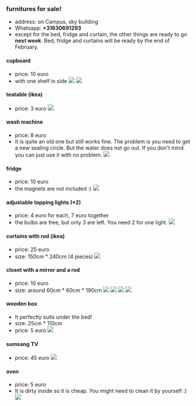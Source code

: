 ### furnitures for sale!

- address: on Campus, sky building
- Whatsapp: __+31630691293__
- except for the bed, fridge and curtain, the other things are ready to go __next week__. Bed, fridge and curtains will be ready by the end of February.


#### cupboard
- price: 10 euro
- with one shelf in side
![](./IMG_5200.png)
![](./IMG_5182.JPG)


#### teatable (ikea)
- price: 3 euro
![](./IMG_5183.JPG)

#### wash machine
- price: 8 euro
- It is quite an old one but still works fine. The problem is you need to get a new sealing circle. But the water does not go out. If you don't mind you can just use it with no problem.
![](./IMG_5188.JPG)

#### fridge
- price: 10 euro
- the magnets are not included :)
![](./IMG_5189.JPG)


#### adjustable topping lights (*2)
- price: 4 euro for each, 7 euro together
- the bulbs are free, but only 3 are left. You need 2 for one light.
![](./IMG_5190.JPG)

#### curtains with rod (ikea)
- price: 25 euro
- size: 150cm * 240cm (4 pieces)
![](./IMG_5191.JPG)

#### closet with a mirror and a rod
- price: 10 euro
- size: around 60cm * 60cm * 190cm
![](./IMG_5192.JPG)
![](./IMG_5193.JPG)
![](./IMG_5194.JPG)
![](./IMG_5195.JPG)


#### wooden box 
- It perfectly suits under the bed!
- size: 25cm * 110cm
- price: 5 euro
![](./IMG_5196.JPG)


#### sumsang TV
- price: 45 euro 
![](./IMG_5201.JPG)


#### oven
- price: 5 euro
- It is dirty inside so it is cheap. You might need to clean it by yourself :) 
![](./IMG_5202.JPG)




